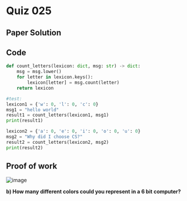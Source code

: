 # Quiz 025

## Paper Solution


## Code
```.py
def count_letters(lexicon: dict, msg: str) -> dict:
    msg = msg.lower()
    for letter in lexicon.keys():
        lexicon[letter] = msg.count(letter)
    return lexicon

#test:
lexicon1 = {'w': 0, 'l': 0, 'c': 0}
msg1 = "hello world"
result1 = count_letters(lexicon1, msg1)
print(result1)

lexicon2 = {'a': 0, 'e': 0, 'i': 0, 'o': 0, 'u': 0}
msg2 = "Why did I choose CS?"
result2 = count_letters(lexicon2, msg2)
print(result2)
```
## Proof of work
![image](https://github.com/user-attachments/assets/fc509134-045b-4773-828c-dc53cae597fa)

**b) How many different colors could you represent in a 6 bit computer?**
